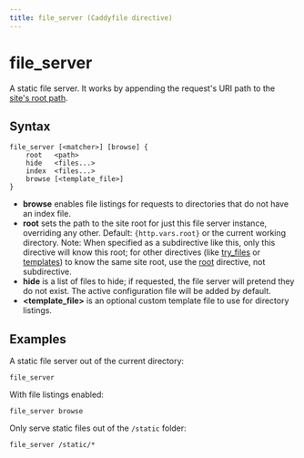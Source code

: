 ```yaml
---
title: file_server (Caddyfile directive)
---
```


# file_server

A static file server. It works by appending the request's URI path to the [site's root path](/docs/caddyfile/directives/root).


## Syntax

```
file_server [<matcher>] [browse] {
	root   <path>
	hide   <files...>
	index  <files...>
	browse [<template_file>]
}
```

- **browse** enables file listings for requests to directories that do not have an index file.
- **root** sets the path to the site root for just this file server instance, overriding any other. Default: `{http.vars.root}` or the current working directory. Note: When specified as a subdirective like this, only this directive will know this root; for other directives (like [try_files](/docs/caddyfile/directives/try_files) or [templates](/docs/caddyfile/directives/templates)) to know the same site root, use the [root](/docs/caddyfile/directives/root) directive, not subdirective.
- **hide** is a list of files to hide; if requested, the file server will pretend they do not exist. The active configuration file will be added by default.
- **<template_file>** is an optional custom template file to use for directory listings.


## Examples

A static file server out of the current directory:

```
file_server
```

With file listings enabled:

```
file_server browse
```

Only serve static files out of the `/static` folder:

```
file_server /static/*
```

